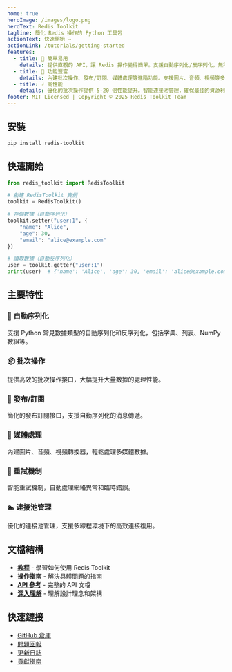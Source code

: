 ```yaml
---
home: true
heroImage: /images/logo.png
heroText: Redis Toolkit
tagline: 簡化 Redis 操作的 Python 工具包
actionText: 快速開始 →
actionLink: /tutorials/getting-started
features:
  - title: 🚀 簡單易用
    details: 提供直觀的 API，讓 Redis 操作變得簡單。支援自動序列化/反序列化，無需手動處理數據轉換。
  - title: 🎯 功能豐富
    details: 內建批次操作、發布/訂閱、媒體處理等進階功能。支援圖片、音頻、視頻等多媒體數據的存儲和傳輸。
  - title: ⚡ 高性能
    details: 優化的批次操作提供 5-20 倍性能提升。智能連接池管理，確保最佳的資源利用率。
footer: MIT Licensed | Copyright © 2025 Redis Toolkit Team
---
```


## 安裝

```bash
pip install redis-toolkit
```

## 快速開始

```python
from redis_toolkit import RedisToolkit

# 創建 RedisToolkit 實例
toolkit = RedisToolkit()

# 存儲數據（自動序列化）
toolkit.setter("user:1", {
    "name": "Alice",
    "age": 30,
    "email": "alice@example.com"
})

# 讀取數據（自動反序列化）
user = toolkit.getter("user:1")
print(user)  # {'name': 'Alice', 'age': 30, 'email': 'alice@example.com'}
```

## 主要特性

### 🔄 自動序列化
支援 Python 常見數據類型的自動序列化和反序列化，包括字典、列表、NumPy 數組等。

### 📦 批次操作
提供高效的批次操作接口，大幅提升大量數據的處理性能。

### 📡 發布/訂閱
簡化的發布訂閱接口，支援自動序列化的消息傳遞。

### 🎨 媒體處理
內建圖片、音頻、視頻轉換器，輕鬆處理多媒體數據。

### 🔁 重試機制
智能重試機制，自動處理網絡異常和臨時錯誤。

### 🏊 連接池管理
優化的連接池管理，支援多線程環境下的高效連接複用。

## 文檔結構

- **[教程](/tutorials/getting-started)** - 學習如何使用 Redis Toolkit
- **[操作指南](/how-to/batch-operations)** - 解決具體問題的指南
- **[API 參考](/reference/api/core)** - 完整的 API 文檔
- **[深入理解](/explanation/architecture)** - 理解設計理念和架構

## 快速鏈接

- [GitHub 倉庫](https://github.com/yourusername/redis-toolkit)
- [問題回報](https://github.com/yourusername/redis-toolkit/issues)
- [更新日誌](/CHANGELOG)
- [貢獻指南](https://github.com/yourusername/redis-toolkit/blob/main/CONTRIBUTING.md)